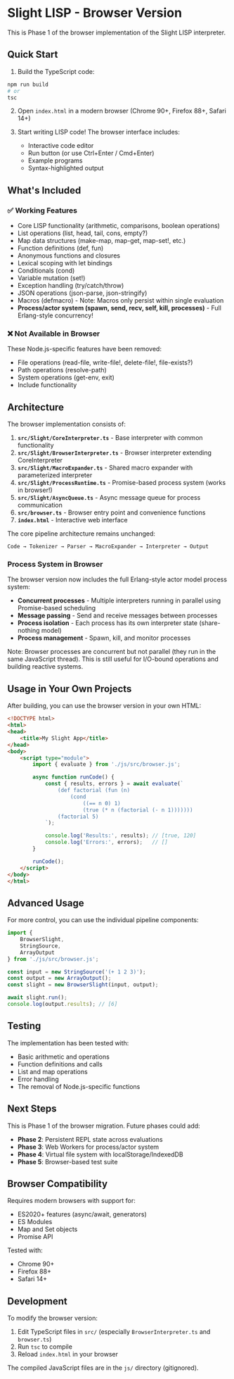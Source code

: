 # Slight LISP - Browser Version

This is Phase 1 of the browser implementation of the Slight LISP interpreter.

## Quick Start

1. Build the TypeScript code:
```bash
npm run build
# or
tsc
```

2. Open `index.html` in a modern browser (Chrome 90+, Firefox 88+, Safari 14+)

3. Start writing LISP code! The browser interface includes:
   - Interactive code editor
   - Run button (or use Ctrl+Enter / Cmd+Enter)
   - Example programs
   - Syntax-highlighted output

## What's Included

### ✅ Working Features
- Core LISP functionality (arithmetic, comparisons, boolean operations)
- List operations (list, head, tail, cons, empty?)
- Map data structures (make-map, map-get, map-set!, etc.)
- Function definitions (def, fun)
- Anonymous functions and closures
- Lexical scoping with let bindings
- Conditionals (cond)
- Variable mutation (set!)
- Exception handling (try/catch/throw)
- JSON operations (json-parse, json-stringify)
- Macros (defmacro) - Note: Macros only persist within single evaluation
- **Process/actor system (spawn, send, recv, self, kill, processes)** - Full Erlang-style concurrency!

### ❌ Not Available in Browser
These Node.js-specific features have been removed:
- File operations (read-file, write-file!, delete-file!, file-exists?)
- Path operations (resolve-path)
- System operations (get-env, exit)
- Include functionality

## Architecture

The browser implementation consists of:

1. **`src/Slight/CoreInterpreter.ts`** - Base interpreter with common functionality
2. **`src/Slight/BrowserInterpreter.ts`** - Browser interpreter extending CoreInterpreter
3. **`src/Slight/MacroExpander.ts`** - Shared macro expander with parameterized interpreter
4. **`src/Slight/ProcessRuntime.ts`** - Promise-based process system (works in browser!)
5. **`src/Slight/AsyncQueue.ts`** - Async message queue for process communication
6. **`src/browser.ts`** - Browser entry point and convenience functions
7. **`index.html`** - Interactive web interface

The core pipeline architecture remains unchanged:
```
Code → Tokenizer → Parser → MacroExpander → Interpreter → Output
```

### Process System in Browser

The browser version now includes the full Erlang-style actor model process system:
- **Concurrent processes** - Multiple interpreters running in parallel using Promise-based scheduling
- **Message passing** - Send and receive messages between processes
- **Process isolation** - Each process has its own interpreter state (share-nothing model)
- **Process management** - Spawn, kill, and monitor processes

Note: Browser processes are concurrent but not parallel (they run in the same JavaScript thread). This is still useful for I/O-bound operations and building reactive systems.

## Usage in Your Own Projects

After building, you can use the browser version in your own HTML:

```html
<!DOCTYPE html>
<html>
<head>
    <title>My Slight App</title>
</head>
<body>
    <script type="module">
        import { evaluate } from './js/src/browser.js';

        async function runCode() {
            const { results, errors } = await evaluate(`
                (def factorial (fun (n)
                    (cond
                        ((== n 0) 1)
                        (true (* n (factorial (- n 1)))))))
                (factorial 5)
            `);

            console.log('Results:', results); // [true, 120]
            console.log('Errors:', errors);   // []
        }

        runCode();
    </script>
</body>
</html>
```

## Advanced Usage

For more control, you can use the individual pipeline components:

```javascript
import {
    BrowserSlight,
    StringSource,
    ArrayOutput
} from './js/src/browser.js';

const input = new StringSource('(+ 1 2 3)');
const output = new ArrayOutput();
const slight = new BrowserSlight(input, output);

await slight.run();
console.log(output.results); // [6]
```

## Testing

The implementation has been tested with:
- Basic arithmetic and operations
- Function definitions and calls
- List and map operations
- Error handling
- The removal of Node.js-specific functions

## Next Steps

This is Phase 1 of the browser migration. Future phases could add:

- **Phase 2**: Persistent REPL state across evaluations
- **Phase 3**: Web Workers for process/actor system
- **Phase 4**: Virtual file system with localStorage/IndexedDB
- **Phase 5**: Browser-based test suite

## Browser Compatibility

Requires modern browsers with support for:
- ES2020+ features (async/await, generators)
- ES Modules
- Map and Set objects
- Promise API

Tested with:
- Chrome 90+
- Firefox 88+
- Safari 14+

## Development

To modify the browser version:

1. Edit TypeScript files in `src/` (especially `BrowserInterpreter.ts` and `browser.ts`)
2. Run `tsc` to compile
3. Reload `index.html` in your browser

The compiled JavaScript files are in the `js/` directory (gitignored).